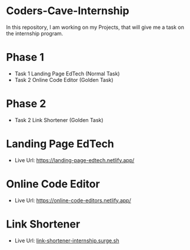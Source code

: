 # Coders-Cave-Internship
In this repository, I am working on my Projects, that will give me a task on the internship program.

# Phase 1

- Task 1 Landing Page EdTech (Normal Task)
- Task 2 Online Code Editor (Golden Task)

# Phase 2

- Task 2 Link Shortener (Golden Task)

  
# Landing Page EdTech 

- Live Url: https://landing-page-edtech.netlify.app/

# Online Code Editor

- Live Url: https://online-code-editors.netlify.app/

# Link Shortener

- Live Url: [link-shortener-internship.surge.sh](http://link-shortener-internship.surge.sh/)
